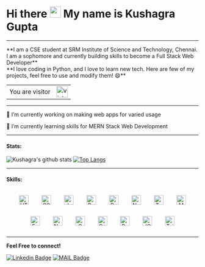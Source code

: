 # Hi there <img src="https://github.com/iamshubhamg/iamshubhamg/blob/master/Assests/Hi.gif" width="29px"> My name is Kushagra Gupta
<hr>
**I am a CSE student at SRM Institute of Science and Technology, Chennai. I am a sophomore and currently building skills to become a Full Stack Web Developer**
<br>
**I love coding in Python, and I love to learn new tech. Here are few of my projects, feel free to use and modify them! 😄**

<table>
  <tr>
    <td>You are visitor</td>
    <td><img src="https://profile-counter.glitch.me/KG-1510/count.svg" alt="vistor count" height="30" /></td>
  </tr>
</table>
<hr>

🔭 I’m currently working on making web apps for varied usage

🌱 I’m currently learning skills for MERN Stack Web Development 
<hr>
 
 
 #### Stats:
 ![Kushagra's github stats](https://github-readme-stats.vercel.app/api?username=KG-1510&show_icons=true&theme=dark)     [![Top Langs](https://github-readme-stats.vercel.app/api/top-langs/?username=KG-1510&layout=compact&theme=dark)](https://github.com/KG-1510/KG-1510)
 <hr>
 
 #### Skills:
<div align="center">
  <img style="margin: 15px" src="https://cdn.iconscout.com/icon/free/png-64/html-2752158-2284975.png" alt="HTML" height="25" />
  <img style="margin: 15px" src="https://cdn.iconscout.com/icon/free/png-64/css-131-722685.png" alt="CSS" height="25" />
  <img style="margin: 15px" src="https://cdn.iconscout.com/icon/free/png-64/javascript-1-225993.png" alt="Javascript" height="25" />
  <img style="margin: 15px" src="https://cdn.iconscout.com/icon/free/png-64/bootstrap-226077.png" alt="Bootstrap" height="25" />
  <img style="margin: 15px" src="https://cdn.iconscout.com/icon/free/png-64/react-4-1175110.png" alt="React.js" height="25" />
  <img style="margin: 15px" src="https://cdn.auth0.com/blog/logos/nextjs-logo.png" alt="Next.js" height="25" />
  <img style="margin: 15px" src="https://cdn.iconscout.com/icon/free/png-64/typescript-1174965.png" alt="Typescript" height="25" />
  <img style="margin: 15px" src="https://cdn.iconscout.com/icon/free/png-64/mongodb-4-1175139.png" alt="MongoDB" height="25" />
  <img style="margin: 15px" src="https://cdn.iconscout.com/icon/free/png-64/express-8-1175029.png" alt="Express" height="25" />
  <img style="margin: 15px" src="https://cdn.iconscout.com/icon/free/png-64/node-js-1174925.png" alt="Node.js" height="25" />
  <img style="margin: 15px" src="https://cdn.iconscout.com/icon/free/png-64/c-programming-569564.png" alt="C" height="25" />
  <img style="margin: 15px" src="https://sdtimes.com/wp-content/uploads/2018/03/cpppp.png" alt="C++" height="25" />
  <img style="margin: 15px" src="https://cdn.iconscout.com/icon/free/png-64/python-14-569257.png" alt="Python" height="25" />
  <img style="margin: 15px" src="https://cdn.iconscout.com/icon/free/png-64/jquery-7-1175152.png" alt="JQuery" height="25" />
  <img style="margin: 15px" src="https://www.markusantonwolf.com/media/pages/blog/tailwind-css/265298487-1596675041/tailwind-css-logo.svg" alt="Tailwind" height="25" />
</div>
<hr>

**Feel Free to connect!**

[![Linkedin Badge](https://img.shields.io/badge/-LinkedIn-blue?style=flat-square&logo=Linkedin&logoColor=white&link=https://www.linkedin.com/in/kg1510/)](https://www.linkedin.com/in/kg1510/)
[![MAIL Badge](https://img.shields.io/badge/-Gmail-c14438?style=flat-square&logo=Gmail&logoColor=white&link=mailto:guptakushagra15.10@gmail.com)](mailto:guptakushagra15.10@gmail.com)

